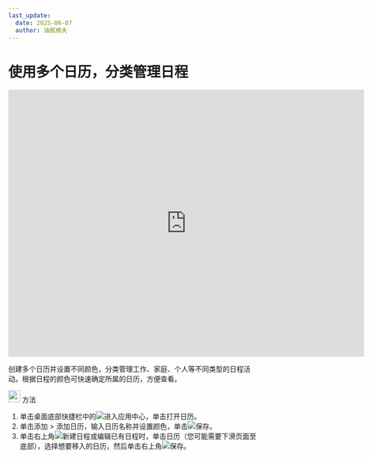 ```yaml
---
last_update:
  date: 2025-06-07
  author: 油腻樵夫
---
```


# 使用多个日历，分类管理日程

<iframe src="https://tips-p01-drcn.dbankcdn.cn/MODEL/DOC/C00B030/resource/card/202512281uswxk/zh-cn/image/video/vid_calendar_accounts.mp4#toolbar=0" scrolling="no" border="0" frameborder="no" framespacing="0" allowfullscreen="true" width="720" height="540"> </iframe>


创建多个日历并设置不同颜色，分类管理工作、家庭、个人等不同类型的日程活动。根据日程的颜色可快速确定所属的日历，方便查看。

<img src="https://tips-p01-drcn.dbankcdn.cn/MODEL/DOC/C00B030/resource/card/202512281uswxk/zh-cn/image/common/buttons/fig_method.png" width="24" height="24"/> 方法

1.  单击桌面底部快捷栏中的![](https://tips-p01-drcn.dbankcdn.cn/MODEL/DOC/C00B030/resource/card/202512281uswxk/zh-cn/image/common/icon/appicon_allapps.png)进入应用中心，单击打开日历。
2.  单击添加 > 添加日历，输入日历名称并设置颜色，单击![](https://tips-p01-drcn.dbankcdn.cn/MODEL/DOC/C00B030/resource/card/202512281uswxk/zh-cn/image/common/buttons/HM_public_ok.png)保存。
3.  单击右上角![](https://tips-p01-drcn.dbankcdn.cn/MODEL/DOC/C00B030/resource/card/202512281uswxk/zh-cn/image/common/buttons/HM_public_add.png)新建日程或编辑已有日程时，单击日历（您可能需要下滑页面至底部），选择想要移入的日历，然后单击右上角![](https://tips-p01-drcn.dbankcdn.cn/MODEL/DOC/C00B030/resource/card/202512281uswxk/zh-cn/image/common/buttons/HM_public_ok.png)保存。


